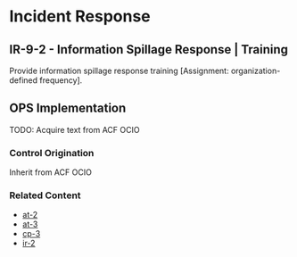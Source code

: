 # Incident Response
## IR-9-2 - Information Spillage Response | Training

Provide information spillage response training [Assignment: organization-defined frequency].

## OPS Implementation

TODO: Acquire text from ACF OCIO

### Control Origination

Inherit from ACF OCIO

### Related Content

* [at-2](../at-2/index.md)
* [at-3](../at-3/index.md)
* [cp-3](../cp-3/index.md)
* [ir-2](../ir-2/index.md)
